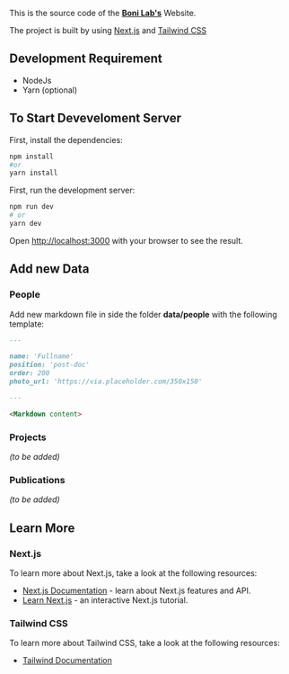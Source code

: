 This is the source code of the [**Boni Lab's**](https://bonilab.github.io/) Website.

The project is built by using [Next.js](https://nextjs.org) and [Tailwind CSS](https://tailwindcss.com)

## Development Requirement
+ NodeJs
+ Yarn (optional)

## To Start Deveveloment Server

First, install the dependencies:
```bash
npm install
#or
yarn install

```

First, run the development server:

```bash
npm run dev
# or
yarn dev
```

Open [http://localhost:3000](http://localhost:3000) with your browser to see the result.

## Add new Data
### People
Add new markdown file in side the folder **data/people** with the following template:

```markdown
---

name: 'Fullname'
position: 'post-doc'
order: 200
photo_url: 'https://via.placeholder.com/350x150'

---

<Markdown content>
```
### Projects
*(to be added)*
### Publications
*(to be added)*
## Learn More

### Next.js
To learn more about Next.js, take a look at the following resources:

- [Next.js Documentation](https://nextjs.org/docs) - learn about Next.js features and API.
- [Learn Next.js](https://nextjs.org/learn) - an interactive Next.js tutorial.

### Tailwind CSS

To learn more about Tailwind CSS, take a look at the following resources:

- [Tailwind Documentation](https://tailwindcss.com/docs)